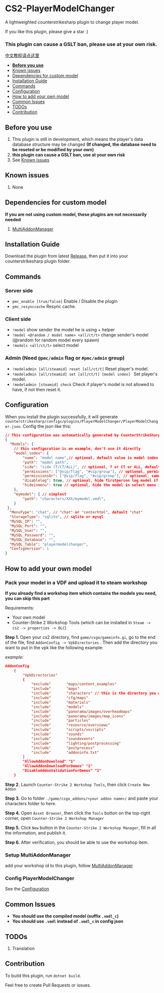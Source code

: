 # CS2-PlayerModelChanger
A lightweighted counterstrikesharp plugin to change player model.

If you like this plugin, please give a star :)
### This plugin can cause a GSLT ban, please use at your own risk.
[中文教程请点这里](https://github.com/samyycX/CS2-PlayerModelChanger/blob/master/README_CN.md)
- **[Before you use](#before-you-use)**
- [Known issues](#known-issues)
- [Dependencies for custom model](#dependencies-for-custom-model)
- [Installation Guide](#installation-guide)
- [Commands](#commands)
- [Configuration](#configuration)
- [How to add your own model](#how-to-add-your-own-model)
- [Common Issues](#common-issues)
- [TODOs](#todos)
- [Contribution](#contribution)

## Before you use
1. This plugin is still in development, which means the player's data database structure may be changed **(If changed, the database need to be reseted or be modified by your own)**
2. **this plugin can cause a GSLT ban, use at your own risk**
3. See [Known issues](#known-issues)

## Known issues
1. None

## Dependencies for custom model
**If you are not using custom model, these plugins are not necessarily needed**
1. [MultiAddonManager](https://github.com/Source2ZE/MultiAddonManager)

## Installation Guide
Download the plugin from latest [Release](https://github.com/samyycX/CS2-PlayerModelChanger/releases), then put it into your counterstrikesharp plugin folder.

## Commands
### Server side
- `pmc_enable [true/false]` Enable / Disable the plugin
- `pmc_resynccache` Resync cache.
### Client side
- `!model` show sender the model he is using + helper
- `!model <@random / model name> <all/ct/t>` change sender's model (@random for random model every spawn)
- `!models <all/ct/t>` select model
### Admin (Need `@pmc/admin` flag or `#pmc/admin` group)
- `!modeladmin [all/steamid] reset [all/ct/t]` Reset player's model.
- `!modeladmin [all/steamid] set [all/ct/t] [model index] ` Set player's model.
- `!modeladmin [steamid] check` Check if player's model is not allowed to have, if not then reset it.
## Configuration
When you install the plugin successfully, it will generate `counterstrikesharp/configs/plugins/PlayerModelChanger/PlayerModelChanger.json`.
Config the json like this:
```json
// This configuration was automatically generated by CounterStrikeSharp for plugin 'PlayerModelChanger', at 2024/02/23 11:41:05
{
  "Models": {
	// this configuration is an example, don't use it directly
	"model_index": {
		"name": "model name",// optional, default value is model index
		"path": "model path",
		"side": "side (T/CT/ALL)", // optional, T or CT or ALL, default to ALL, case sensitive
		"permissions": ["@vip/flag", "#vip/group"], // optional, permission to have this model
		"permissionsOr": ["@vip/flag", "#vip/group"], // optional, same as "permissions" but using or condition
		"disableleg": true, // optional, hide firstperson leg model if it is set to true, default is false
		"hideinmenu": true // optional, hide the model in select menu if true, default is false
	},
	"mymodel": { // simplest
		"path": "characters/XXX/mymodel.vmdl",
	}
 },
  "MenuType": "chat", // "chat" or "centerhtml", default "chat"
  "StorageType": "sqlite", // sqlite or mysql
  "MySQL_IP": "",
  "MySQL_Port": "",
  "MySQL_User": "",
  "MySQL_Password": "",
  "MySQL_Database": "",
  "MySQL_Table": "playermodelchanger",
  "ConfigVersion": 1
}
```

## How to add your own model

### Pack your model in a VDF and upload it to steam workshop
**If you already find a workshop item which contains the models you need, you can skip this part**

Requirements:
- Your own model
- Counter-Strike 2 Workshop Tools (which can be installed in `Steam -> cs2 -> properties -> DLC`)

**Step 1.** Open your cs2 directory, find `game/csgo/gameinfo.gi`,
go to the  end of the file, find `AddonConfig -> VpkDirectories`
. Then add the directory you want to put in the vpk like the following example:


*example*:
```json
AddonConfig	
	{
		"VpkDirectories"
		{
			"exclude"       "maps/content_examples"
			"include"       "maps"
			"include"		"characters" // this is the directory you want to add to the vpk
			"include"       "cfg/maps"
			"include"       "materials"
			"include"       "models"
			"include"       "panorama/images/overheadmaps"
			"include"       "panorama/images/map_icons"
			"include"       "particles"
			"include"       "resource/overviews"
			"include"       "scripts/vscripts"
			"include"       "sounds"
			"include"       "soundevents"
			"include"       "lighting/postprocessing"
			"include"       "postprocess"
			"include"       "addoninfo.txt"
		} 
		"AllowAddonDownload" "1"
		"AllowAddonDownloadForDemos" "1"
		"DisableAddonValidationForDemos" "1"
	}
```

**Step 2.** Launch `Counter-Strike 2 Workshop Tools`, then click `Create New Addon`

**Step 3.** Go to folder `./game/csgo_addons/<your addon name>/` and paste your characters folder to here.

**Step 4.** Open `Asset Browser`, then click the `Tools` button on the top-right corner, open `Counter-Strike 2 Workshop Manager`

**Step 5.** Click `New` button in the `Counter-Strike 2 Workshop Manager`, fill in all the information, and publish it.

**Step 6.** After verification, you should be able to use the workshop item.

### Setup MultiAddonManager
add your workshop id to this plugin, follow [MultiAddonManager](https://github.com/Source2ZE/MultiAddonManager)

### Config PlayerModelChanger
See the [Configuration](#configuration)

## Common Issues
- **You should use the compiled model (suffix `.vmdl_c`)**
- **You should use `.vmdl` instead of `.vmdl_c` in config json**

## TODOs
1. Translation

## Contribution
To build this plugin, run `dotnet build`.

Feel free to create Pull Requests or issues.
